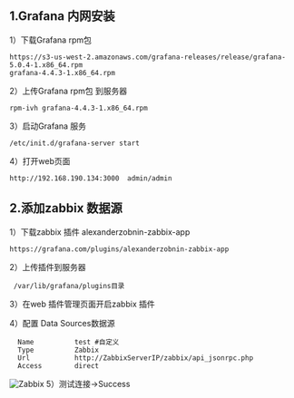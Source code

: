 ## 1.Grafana 内网安装

   1）下载Grafana rpm包 
   
    https://s3-us-west-2.amazonaws.com/grafana-releases/release/grafana-5.0.4-1.x86_64.rpm
    grafana-4.4.3-1.x86_64.rpm
    
   2）上传Grafana rpm包 到服务器
    
    rpm-ivh grafana-4.4.3-1.x86_64.rpm
    
   3）启动Grafana 服务
   
    /etc/init.d/grafana-server start
    
   4）打开web页面
   
    http://192.168.190.134:3000  admin/admin
    
 ## 2.添加zabbix 数据源
 
   1）下载zabbix 插件 alexanderzobnin-zabbix-app
   
    https://grafana.com/plugins/alexanderzobnin-zabbix-app
    
   2）上传插件到服务器
   
     /var/lib/grafana/plugins目录
     
   3）在web 插件管理页面开启zabbix 插件
   
   4）配置 Data Sources数据源
     
      Name          test #自定义
      Type          Zabbix
      Url           http://ZabbixServerIP/zabbix/api_jsonrpc.php
      Access        direct
      
   ![Zabbix]( https://github.com/shenyingkun/Linux-Zabbix-Grafana/blob/master/Grafana2.png )
   5）测试连接->Success
   
